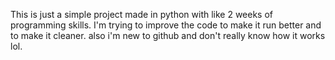 This is just a simple project made in python with like 2 weeks of programming skills.
I'm trying to improve the code to make it run better and to make it cleaner.
also i'm new to github and don't really know how it works lol.
